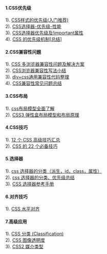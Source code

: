 #### 1.CSS优先级
1). [CSS样式的优先级(入门推荐)](http://www.mamicode.com/info-detail-455127.html)  
2). [CSS选择器-优先级-性能](http://blog.csdn.net/trifling_/article/details/52791426)  
3). [CSS选择器优先级及!important属性](http://blog.csdn.net/lzgs_4/article/details/43446303)  
4). [CSS 的优先级机制[总结]](http://www.cnblogs.com/xugang/archive/2010/09/24/1833760.html)  
#### 2.CSS兼容性问题
1). [CSS 多浏览器兼容性问题及解决方案](http://www.cnblogs.com/jx270/p/4356800.html)  
2). [CSS浏览器兼容性写法小结](http://www.cnblogs.com/Jener/p/5878729.html)  
3). [div+css通用兼容性代码整理](http://www.jb51.net/css/43686.html)  
4). [CSS兼容性常见问题总结](http://www.cnblogs.com/luckyXcc/p/5995033.html)  
#### 3.CSS布局
1). [css布局模型全面了解](http://www.jb51.net/css/478450.html)  
2). [CSS3 弹性盒布局模型和布局原理](http://blog.csdn.net/u010297791/article/details/54945290)  
#### 4.CSS技巧
1). [12 个 CSS 高级技巧汇总](http://www.codeceo.com/article/12-css-protips.html)  
2). [CSS 的 22 个必备技巧](http://www.tuicool.com/articles/3maqMb)  
#### 5.选择器
1). [css 选择器的分类（派生，id，class，属性）](http://www.w3school.com.cn/css/css_syntax_descendant_selector.asp)  
2). [css 选择器的分类、优先级总结](http://www.cnblogs.com/spark-of-life/archive/2013/01/08/2850671.html)  
3). [CSS 选择器参考手册](http://www.w3school.com.cn/cssref/css_selectors.asp)  
#### 6.对齐技巧
1). [CSS 水平对齐](http://www.w3school.com.cn/css/css_align.asp)  
#### 7.高级应用
1). [CSS 分类 (Classification)](http://www.w3school.com.cn/css/css_classification.asp)  
2). [CSS 图像透明度](http://www.w3school.com.cn/css/css_image_transparency.asp)  
3). [CSS2 媒介类型](http://www.w3school.com.cn/css/css_mediatypes.asp)  


